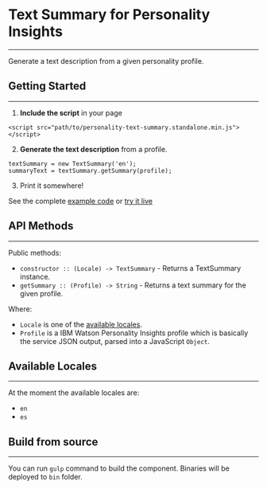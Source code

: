 # Text Summary for Personality Insights
---
Generate a text description from a given personality profile.

## Getting Started
---
1. **Include the script** in your page
```
<script src="path/to/personality-text-summary.standalone.min.js"></script>
```
2. **Generate the text description** from a profile.
```
textSummary = new TextSummary('en');
summaryText = textSummary.getSummary(profile);
```
3. Print it somewhere!

See the complete [example code][example_code] or [try it live][live_example]


## API Methods
---
Public methods:
* `constructor :: (Locale) -> TextSummary` - Returns a TextSummary instance.
* `getSummary :: (Profile) -> String` - Returns a text summary for the given profile.

Where:
* `Locale` is one of the [available locales](#available-locales).
* `Profile` is a IBM Watson Personality Insights profile which is basically the service JSON output, parsed into a JavaScript `Object`.


## Available Locales
---
At the moment the available locales are:
  - `en`
  - `es`


## Build from source
---
You can run `gulp` command to build the component. Binaries will be deployed to `bin` folder.

[example_code]: https://github.com/ibm-silvergate/personality-text-summary/blob/master/examples/example.html
[live_example]: https://rawgit.com/ibm-silvergate/personality-text-summary/master/examples/example.html
